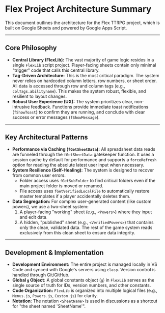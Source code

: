 # Flex Project Architecture Summary

This document outlines the architecture for the Flex TTRPG project, which is built on Google Sheets and powered by Google Apps Script.

---

## Core Philosophy

- **Central Library (FlexLib):** The vast majority of game logic resides in a single `FlexLib` script project. Player-facing sheets contain only minimal "trigger" code that calls this central library.
- **Tag-Driven Architecture:** This is the most critical paradigm. The system never relies on hardcoded column letters, row numbers, or sheet order. All data is accessed through row and column tags (e.g., `colTags.abilityname`). This makes the system robust, flexible, and resilient to layout changes.
- **Robust User Experience (UX):** The system prioritizes clear, non-intrusive feedback. Functions provide immediate toast notifications (`fShowToast`) to confirm they are running, and conclude with clear success or error messages (`fShowMessage`).

---

## Key Architectural Patterns

- **Performance via Caching (`fGetSheetData`):** All spreadsheet data reads are funneled through the `fGetSheetData` gatekeeper function. It uses a session cache by default for performance and supports a `forceRefresh` option for reading the absolute latest user input when necessary.
- **System Resilience (Self-Healing):** The system is designed to recover from common user errors.
  - Folder access uses `fGetSubFolder` to find critical folders even if the main project folder is moved or renamed.
  - File access uses `fGetVerifiedLocalFile` to automatically restore master templates if a player accidentally deletes them.
- **Data Segregation:** For complex user-generated content (like custom powers), we use a two-sheet system:
  1.  A player-facing "working" sheet (e.g., `<Powers>`) where they input and edit data.
  2.  A hidden, "published" sheet (e.g., `<VerifiedPowers>`) that contains only the clean, validated data. The rest of the game system reads exclusively from this clean sheet to ensure data integrity.

---

## Development & Implementation

- **Development Environment:** The entire project is managed locally in VS Code and synced with Google's servers using `clasp`. Version control is handled through Git/GitHub.
- **Global `g` Object:** A global constants object (`g`) in `FlexLib` serves as the single source of truth for IDs, version numbers, and other constants.
- **Code Organization:** `FlexLib` is organized into multiple logical files (e.g., `Menus.js`, `Powers.js`, `Custom.js`) for clarity.
- **Notation:** The notation `<SheetName>` is used in discussions as a shortcut for "the sheet named 'SheetName'".
